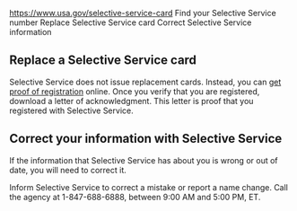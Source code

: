 

https://www.usa.gov/selective-service-card
Find your Selective Service number
Replace Selective Service card
Correct Selective Service information

**Replace a Selective Service card**
------------------------------------

Selective Service does not issue replacement cards. Instead, you can
[get proof of registration](https://www.sss.gov/verify/proof/)
online. Once you verify that you are registered, download a letter of acknowledgment. This letter is proof that you registered with Selective Service.

**Correct your information with Selective Service**
---------------------------------------------------

If the information that Selective Service has about you is wrong or out of date, you will need to correct it.

Inform Selective Service to correct a mistake or report a name change. Call the agency at 1-847-688-6888, between 9:00 AM and 5:00 PM, ET.
